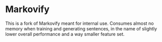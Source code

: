 # Markovify

This is a fork of Markovify meant for internal use. Consumes almost no memory when training and generating sentences, in the name of slightly lower overall performance and a way smaller feature set.
